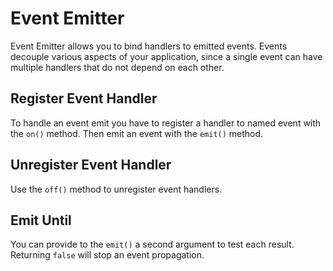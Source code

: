 <? menu(USER_GUIDE, 'Event Emitter') ?>

# Event Emitter

Event Emitter allows you to bind handlers to emitted events. Events decouple various aspects of your application,
since a single event can have multiple handlers that do not depend on each other.

<?= toc() ?>

<?= todo(
'Event Handler Class',
'Event Handler Priority',
'Custom Event Emitter',
'Custom Events',
'Event Interface',
'More Examples'
) ?>


## Register Event Handler

To handle an event emit you have to register a handler to named event with the `on()` method. Then emit an event
with the `emit()` method. 

<?= example_php('EventEmitter') ?>


## Unregister Event Handler

Use the `off()` method to unregister event handlers.

<?= example_php('EventEmitter.off') ?>


## Emit Until

You can provide to the `emit()` a second argument to test each result. Returning `false` will stop an event propagation.

<?= example_php('EventEmitter.until') ?>
